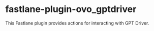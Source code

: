 # fastlane-plugin-ovo_gptdriver
This Fastlane plugin provides actions for interacting with GPT Driver.
